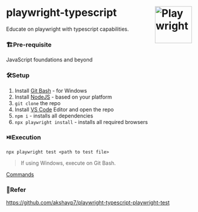 # playwright-typescript <img align="right" src="https://playwright.dev/img/playwright-logo.svg" width="auto" height="100" title='Playwright'/>

Educate on playwright with typescript capabilities.

### 🏗️Pre-requisite
JavaScript foundations and beyond

### 🛠️Setup
1. Install [Git Bash](https://git-scm.com/downloads) - for Windows
2. Install [NodeJS](https://nodejs.org/en) - based on your platform
3. `git clone` the repo
4. Install [VS Code](https://code.visualstudio.com/) Editor and open the repo
5. `npm i` - installs all dependencies
6. `npx playwright install` - installs all required browsers

### ⏯️Execution
`npx playwright test <path to test file>`
> If using Windows, execute on Git Bash.

[Commands](https://github.com/jeevan-p-gowda/playwright-typescript-ui-framework/blob/main/commands.md)

### 🍒Refer
https://github.com/akshayp7/playwright-typescript-playwright-test
